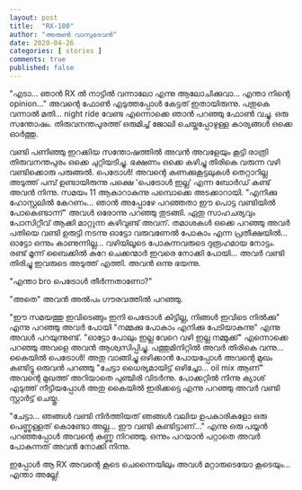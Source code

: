 ```yaml
---
layout: post
title:  "RX-100"
author: "അരുൺ വാസുദേവൻ"
date: 2020-04-26
categories: [ stories ]
comments: true
published: false
---
```


"എടാ... ഞാൻ RX ൽ നാട്ടിൽ വന്നാലോ എന്നു ആലോചിക്കുവാ... എന്താ നിന്റെ opinion..." അവന്റെ ഫോൺ എടുത്തപ്പോൾ കേട്ടത് ഇതായിരുന്നു. പതുകെ വന്നാൽ മതി... night ride വേണ്ട എന്നൊക്കെ ഞാൻ പറഞ്ഞു ഫോൺ വച്ചു. ഒരു സന്തോഷം. തിരുവനന്തപുരത്ത് ഒരുമിച്ച് ജോലി ചെയ്തപ്പോഴുള്ള കാര്യങ്ങൾ ഒക്കെ ഓർത്തു.

വണ്ടി പണിഞ്ഞു ഇറക്കിയ സന്തോഷത്തിൽ അവൻ അവളേയും കൂട്ടി രാത്രി തിരുവനന്തപുരം ഒക്കെ ചുറ്റിയടിച്ചു. ഭക്ഷണം ഒക്കെ കഴിച്ചു തിരികെ വരുന്ന വഴി വണ്ടിക്കൊരു പരുങ്ങൽ. പെട്രോൾ! അവന്റെ കണക്കുകൂട്ടലുകൾ തെറ്റാറില്ല അടുത്ത് പമ്പ് ഉണ്ടായിരുന്നു പക്ഷെ 'പെട്രോൾ ഇല്ല' എന്ന ബോർഡ് കണ്ട് അവൻ നിന്നു. സമയം 11 ആകാറാകുന്നു പമ്പൊക്കെ അടക്കാറായി. "എനിക്കു ഹോസ്റ്റലിൽ കേറണം... ഞാൻ അപ്പോഴേ പറഞ്ഞതാ ഈ പൊട്ട വണ്ടിയിൽ പോകെണ്ടാന്ന്" അവൾ ഒരോന്നു പറഞ്ഞു തുടങ്ങി. ഏതു സാഹചര്യവും പോസിറ്റീവ് ആക്കി മാറ്റുന്ന കഴിവുണ്ട് അവന്. തമാശകൾ ഒക്കെ പറഞ്ഞു അവർ പതിയെ വണ്ടി ഉരുട്ടി നടന്നു ഓട്ടോ വരുവണേൽ പോകാം എന്ന പ്രതീക്ഷയിൽ... ഓട്ടോ ഒന്നും കാണുന്നില്ല... വഴിയിലൂടെ പോകുന്നവരുടെ ദുരൂഹമായ നോട്ടം. രണ്ട് മൂന്ന് ബൈക്കിൽ കുറേ ചെക്കന്മാർ ഇവരെ നോക്കി പോയി... അവർ വണ്ടി തിരിച്ചു ഇവരുടെ അടുത്ത് എത്തി. അവൻ ഒന്നു ഭയന്നു.

"എന്താ bro പെട്രോൾ തീർന്നതാണോ?"
 
"അതെ" അവൻ അൽപം ഗൗരവത്തിൽ പറഞ്ഞു.

"ഈ സമയത്തു ഇവിടെങ്ങും ഇനി പെട്രോൾ കിട്ടില്ല, നിങ്ങൾ ഇവിടെ നിൽക്കു"  എന്നു പറഞ്ഞു അവർ പോയി "നമ്മക്കു പോകാം എനിക്കു പേടിയാകുന്നു" എന്നു അവൾ പറയുന്നുണ്ട്. "ഓട്ടോ പോലും ഇല്ല വേറെ വഴി ഇല്ല നമ്മുക്ക്" എന്നൊക്കെ പറഞ്ഞു അവളെ അവൻ ആശ്വസിപ്പിച്ചു. പത്തുമിനിറ്റിൽ അവർ തിരികെ വന്നു... കൈയിൽ പെട്രോൾ! അതു വാങ്ങിച്ചു ഒഴിക്കാൻ പോയപ്പോൾ അവന്റെ മുഖം കണ്ടിട്ടു ഒരുവൻ പറഞ്ഞു "ചേട്ടാ ധൈര്യമായിട്ട് ഒഴിച്ചോ... oil mix ആണ്" അവന്റെ മുഖത്ത് അറിയാതെ പുഞ്ചിരി വിടർന്നു. പോക്കറ്റിൽ നിന്നു ക്യാശ് എടുത്ത് നീട്ടിയപ്പോൾ അതു കൈയിൽ ഇരിക്കട്ടെ എന്നു പറഞ്ഞു അവർ വണ്ടി സ്റ്റാർട്ട് ചെയ്തു.

"ചേട്ടാ... ഞങ്ങൾ വണ്ടി നിർത്തിയത് ഞങ്ങൾ വലിയ ഉപകാരികളോ ഒരു പെണ്ണുള്ളത് കൊണ്ടോ അല്ല... ഈ വണ്ടി കണ്ടിട്ടാണ്..." എന്നു ഒരു പയ്യൻ പറഞ്ഞപ്പോൾ അവന്റെ കണ്ണു നിറഞ്ഞു. ഒന്നും പറയാൻ പറ്റാതെ അവർ പോകുന്നത് അവൻ നോക്കി നിന്നു.

ഇപ്പോൾ ആ RX അവന്റെ കൂടെ ചെന്നൈയിലും അവൾ മറ്റാരുടെയോ കൂടെയും... എന്താ അല്ലേ!
